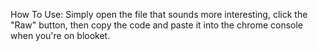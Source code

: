 How To Use:
Simply open the file that sounds more interesting, click the "Raw" button, then copy the code and paste it into the chrome console when you're on blooket.
